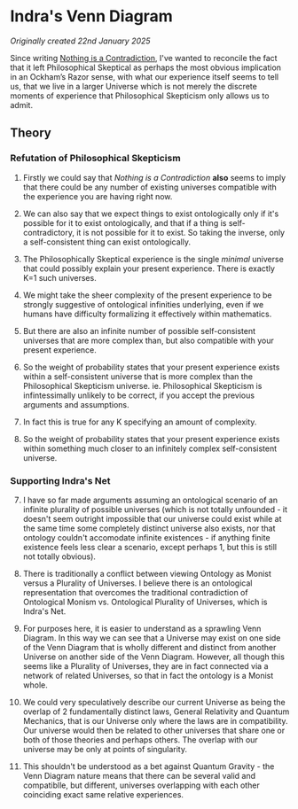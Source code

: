# Indra's Venn Diagram

*Originally created 22nd January 2025*

Since writing [Nothing is a Contradiction](Nothing%20is%20a%20Contradiction.md), I've wanted to reconcile the fact that it left Philosophical Skeptical as perhaps the most obvious implication in an Ockham’s Razor sense, with what our experience itself seems to tell us, that we live in a larger Universe which is not merely the discrete moments of experience that Philosophical Skepticism only allows us to admit.

## Theory

### Refutation of Philosophical Skepticism

1. Firstly we could say that *Nothing is a Contradiction* **also** seems to imply that there could be any number of existing universes compatible with the experience you are having right now.

2. We can also say that we expect things to exist ontologically only if it's possible for it to exist ontologically, and that if a thing is self-contradictory, it is not possible for it to exist. So taking the inverse, only a self-consistent thing can exist ontologically.

3. The Philosophically Skeptical experience is the single *minimal* universe that could possibly explain your present experience. There is exactly K=1 such universes.

4. We might take the sheer complexity of the present experience to be strongly suggestive of ontological infinities underlying, even if we humans have difficulty formalizing it effectively within mathematics.

5. But there are also an infinite number of possible self-consistent universes that are more complex than, but also compatible with your present experience.

6. So the weight of probability states that your present experience exists within a self-consistent universe that is more complex than the Philosophical Skepticism universe. ie. Philosophical Skepticism is infintessimally unlikely to be correct, if you accept the previous arguments and assumptions.

5. In fact this is true for any K specifying an amount of complexity.

6. So the weight of probability states that your present experience exists within something much closer to an infinitely complex self-consistent universe.

### Supporting Indra's Net

7. I have so far made arguments assuming an ontological scenario of an infinite plurality of possible universes (which is not totally unfounded - it doesn't seem outright impossible that our universe could exist while at the same time some completely distinct universe also exists, nor that ontology couldn't accomodate infinite existences - if anything finite existence feels less clear a scenario, except perhaps 1, but this is still not totally obvious).

8. There is traditionally a conflict between viewing Ontology as Monist versus a Plurality of Universes. I believe there is an ontological representation that overcomes the traditional contradiction of Ontological Monism vs. Ontological Plurality of Universes, which is Indra's Net.

9. For purposes here, it is easier to understand as a sprawling Venn Diagram. In this way we can see that a Universe may exist on one side of the Venn Diagram that is wholly different and distinct from another Universe on another side of the Venn Diagram. However, all though this seems like a Plurality of Universes, they are in fact connected via a network of related Universes, so that in fact the ontology is a Monist whole.

10. We could very speculatively describe our current Universe as being the overlap of 2 fundamentally distinct laws, General Relativity and Quantum Mechanics, that is our Universe only where the laws are in compatibility. Our universe would then be related to other universes that share one or both of those theories and perhaps others. The overlap with our universe may be only at points of singularity.

11. This shouldn't be understood as a bet against Quantum Gravity - the Venn Diagram nature means that there can be several valid and compatiblle, but different, universes overlapping with each other coinciding exact same relative experiences.
